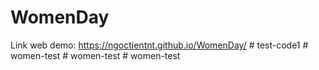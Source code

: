 # WomenDay
Link web demo: https://ngoctientnt.github.io/WomenDay/
#   t e s t - c o d e 1  
 #   w o m e n - t e s t  
 #   w o m e n - t e s t  
 #   w o m e n - t e s t  
 